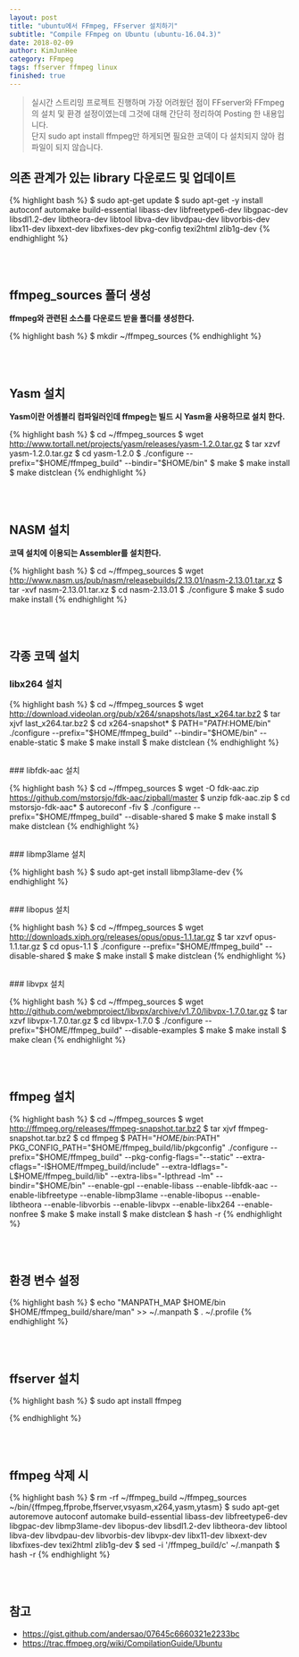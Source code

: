 ```yaml
---
layout: post
title: "ubuntu에서 FFmpeg, FFserver 설치하기"
subtitle: "Compile FFmpeg on Ubuntu (ubuntu-16.04.3)"
date: 2018-02-09
author: KimJunHee
category: FFmpeg
tags: ffserver ffmpeg linux
finished: true
---
```


> 실시간 스트리밍 프로젝트 진행하며 가장 어려웠던 점이 FFserver와 FFmpeg의 설치 및 환경 설정이였는데
그것에 대해 간단히 정리하여 Posting 한 내용입니다. <br/>
단지 sudo apt install ffmpeg만 하게되면 필요한 코덱이 다 설치되지 않아 컴파일이 되지 않습니다.

## 의존 관계가 있는 library 다운로드 및 업데이트

{% highlight bash %}
$ sudo apt-get update
$ sudo apt-get -y install autoconf automake build-essential libass-dev libfreetype6-dev libgpac-dev libsdl1.2-dev libtheora-dev libtool libva-dev libvdpau-dev libvorbis-dev libx11-dev libxext-dev libxfixes-dev pkg-config texi2html zlib1g-dev
{% endhighlight %}


<br/><br/>
## ffmpeg_sources 폴더 생성

__ffmpeg와 관련된 소스를 다운로드 받을 폴더를 생성한다.__

{% highlight bash %}
$ mkdir ~/ffmpeg_sources
{% endhighlight %}


<br/><br/>
## Yasm 설치
__Yasm이란 어셈블리 컴파일러인데 ffmpeg는 빌드 시 Yasm을 사용하므로 설치 한다.__

{% highlight bash %}
$ cd ~/ffmpeg_sources
$ wget http://www.tortall.net/projects/yasm/releases/yasm-1.2.0.tar.gz
$ tar xzvf yasm-1.2.0.tar.gz
$ cd yasm-1.2.0
$ ./configure --prefix="$HOME/ffmpeg_build" --bindir="$HOME/bin"
$ make
$ make install
$ make distclean
{% endhighlight %}


<br/><br/>
## NASM 설치

__코덱 설치에 이용되는 Assembler를 설치한다.__

{% highlight bash %}
$ cd ~/ffmpeg_sources
$ wget http://www.nasm.us/pub/nasm/releasebuilds/2.13.01/nasm-2.13.01.tar.xz
$ tar -xvf nasm-2.13.01.tar.xz
$ cd nasm-2.13.01
$ ./configure
$ make
$ sudo make install
{% endhighlight %}


<br/><br/>
## 각종 코덱 설치

### libx264 설치

{% highlight bash %}
$ cd ~/ffmpeg_sources
$ wget http://download.videolan.org/pub/x264/snapshots/last_x264.tar.bz2
$ tar xjvf last_x264.tar.bz2
$ cd x264-snapshot*
$ PATH="$PATH:$HOME/bin" ./configure --prefix="$HOME/ffmpeg_build" --bindir="$HOME/bin" --enable-static
$ make
$ make install
$ make distclean
{% endhighlight %}

<br/>
### libfdk-aac 설치

{% highlight bash %}
$ cd ~/ffmpeg_sources
$ wget -O fdk-aac.zip https://github.com/mstorsjo/fdk-aac/zipball/master
$ unzip fdk-aac.zip
$ cd mstorsjo-fdk-aac*
$ autoreconf -fiv
$ ./configure --prefix="$HOME/ffmpeg_build" --disable-shared
$ make
$ make install
$ make distclean
{% endhighlight %}

<br/>
### libmp3lame 설치

{% highlight bash %}
$ sudo apt-get install libmp3lame-dev
{% endhighlight %}

<br/>
### libopus 설치

{% highlight bash %}
$ cd ~/ffmpeg_sources
$ wget http://downloads.xiph.org/releases/opus/opus-1.1.tar.gz
$ tar xzvf opus-1.1.tar.gz
$ cd opus-1.1
$ ./configure --prefix="$HOME/ffmpeg_build" --disable-shared
$ make
$ make install
$ make distclean
{% endhighlight %}

<br/>
### libvpx 설치

{% highlight bash %}
$ cd ~/ffmpeg_sources
$ wget http://github.com/webmproject/libvpx/archive/v1.7.0/libvpx-1.7.0.tar.gz
$ tar xzvf libvpx-1.7.0.tar.gz
$ cd libvpx-1.7.0
$ ./configure --prefix="$HOME/ffmpeg_build" --disable-examples
$ make
$ make install
$ make clean
{% endhighlight %}

<br/><br/>
## ffmpeg 설치

{% highlight bash %}
$ cd ~/ffmpeg_sources
$ wget http://ffmpeg.org/releases/ffmpeg-snapshot.tar.bz2
$ tar xjvf ffmpeg-snapshot.tar.bz2
$ cd ffmpeg
$ PATH="$HOME/bin:$PATH" PKG_CONFIG_PATH="$HOME/ffmpeg_build/lib/pkgconfig" ./configure   --prefix="$HOME/ffmpeg_build"   --pkg-config-flags="--static"   --extra-cflags="-I$HOME/ffmpeg_build/include"   --extra-ldflags="-L$HOME/ffmpeg_build/lib"   --extra-libs="-lpthread -lm"   --bindir="$HOME/bin"   --enable-gpl   --enable-libass   --enable-libfdk-aac   --enable-libfreetype   --enable-libmp3lame   --enable-libopus   --enable-libtheora   --enable-libvorbis   --enable-libvpx   --enable-libx264  --enable-nonfree
$ make
$ make install
$ make distclean
$ hash -r
{% endhighlight %}


<br/><br/>
## 환경 변수 설정

{% highlight bash %}
$ echo "MANPATH_MAP $HOME/bin $HOME/ffmpeg_build/share/man" >> ~/.manpath
$ . ~/.profile
{% endhighlight %}


<br/><br/>
## ffserver 설치

{% highlight bash %}
$ sudo apt install ffmpeg

{% endhighlight %}


<br/><br/>
## ffmpeg 삭제 시

{% highlight bash %}
$ rm -rf ~/ffmpeg_build ~/ffmpeg_sources ~/bin/{ffmpeg,ffprobe,ffserver,vsyasm,x264,yasm,ytasm}
$ sudo apt-get autoremove autoconf automake build-essential libass-dev libfreetype6-dev libgpac-dev libmp3lame-dev libopus-dev libsdl1.2-dev libtheora-dev libtool libva-dev libvdpau-dev libvorbis-dev libvpx-dev libx11-dev libxext-dev libxfixes-dev texi2html zlib1g-dev
$ sed -i '/ffmpeg_build/c\' ~/.manpath
$ hash -r
{% endhighlight %}


<!-- <br/><br/>
## ffmpeg, ffserver 사용 법

* <https://wnsgml972.github.io/wnsgml972.github.io/ffmpeg/ffmpeg_ffserver-streamming.html> -->


<br/><br/>
## 참고

* <https://gist.github.com/andersao/07645c6660321e2233bc>
* <https://trac.ffmpeg.org/wiki/CompilationGuide/Ubuntu>
